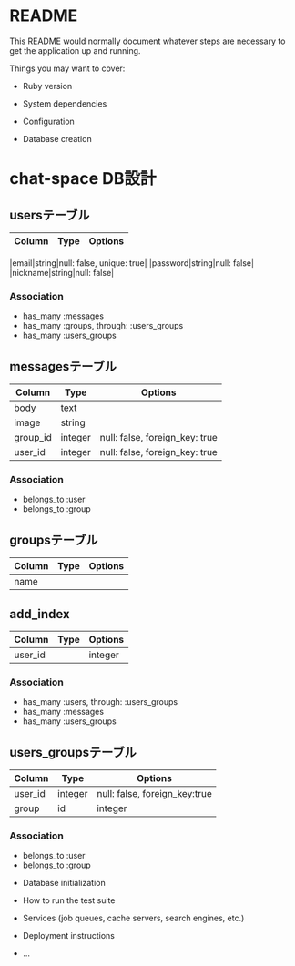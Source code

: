 # README

This README would normally document whatever steps are necessary to get the
application up and running.

Things you may want to cover:

* Ruby version

* System dependencies

* Configuration

* Database creation

# chat-space DB設計
## usersテーブル
|Column|Type|Options|
|------|----|-------|

|email|string|null: false, unique: true|
|password|string|null: false|
|nickname|string|null: false|
### Association
- has_many :messages
- has_many :groups, through: :users_groups  
- has_many :users_groups


## messagesテーブル
|Column|Type|Options|
|------|----|-------|
|body|text||
|image|string||
|group_id|integer|null: false, foreign_key: true|
|user_id|integer|null: false, foreign_key: true|
### Association
- belongs_to :user
- belongs_to :group
## groupsテーブル
|Column|Type|Options|
|------|----|-------|
|name|||

## add_index
|Column|Type|Options|
|------|----|-------|
|user_id||integer|      #add_indexについて記載しました

### Association
- has_many :users, through: :users_groups
- has_many :messages
- has_many :users_groups


## users_groupsテーブル
|Column|Type|Options|
|------|----|-------|
|user_id|integer|null: false, foreign_key:true| 
|group|id|integer|null: false, foreign_key:true|
### Association
- belongs_to :user
- belongs_to :group


* Database initialization

* How to run the test suite

* Services (job queues, cache servers, search engines, etc.)

* Deployment instructions

* ...
